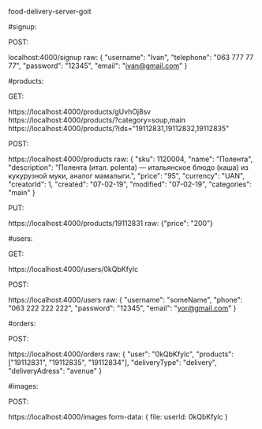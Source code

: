 food-delivery-server-goit

#signup:

POST:

localhost:4000/signup raw: { "username": "Ivan", "telephone": "063 777 77 77", "password": "12345", "email": "ivan@gmail.com" }

#products: 

GET:

https://localhost:4000/products/gUvhOj8sv
https://localhost:4000/products/?category=soup,main
https://localhost:4000/products/?ids="19112831,19112832,19112835"

POST:

https://localhost:4000/products raw: { "sku": 1120004, "name": "Полента", "description": "Полента (итал. polenta) — итальянское блюдо (каша) из кукурузной муки, аналог мамалыги.", "price": "95", "currency": "UAN", "creatorId": 1, "created": "07-02-19", "modified": "07-02-19", "categories": "main" }

PUT:

https://localhost:4000/products/19112831 raw: {"price": "200"}


#users:

GET:

https://localhost:4000/users/0kQbKfylc

POST:

https://localhost:4000/users raw: { "username": "someName", "phone": "063 222 222 222", "password": "12345", "email": "yor@gmail.com" }


#orders:

POST:

https://localhost:4000/orders raw: { "user": "0kQbKfylc", "products": ["19112831", "19112835", "19112834"], "deliveryType": "delivery", "deliveryAdress": "avenue" }


#images: 

POST:

https://localhost:4000/images form-data: { file: userId: 0kQbKfylc }
